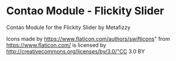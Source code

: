 # Contao Module - Flickity Slider
Contao Module for the Flickity Slider by Metafizzy

Icons made by https://www.flaticon.com/authors/swifticons" from https://www.flaticon.com/ is licensed by http://creativecommons.org/licenses/by/3.0/"CC 3.0 BY
